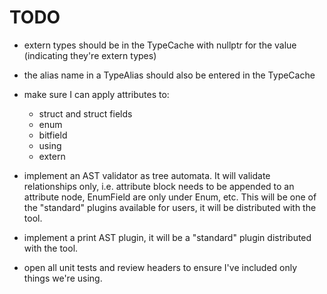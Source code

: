 # TODO

- extern types should be in the TypeCache with nullptr for the value (indicating they're extern types)
- the alias name in a TypeAlias should also be entered in the TypeCache
- make sure I can apply attributes to:
	- struct and struct fields
	- enum
	- bitfield
	- using 
	- extern

- implement an AST validator as tree automata. It will validate relationships only, i.e. attribute block needs to be appended to an attribute node, EnumField are only under Enum, etc. This will be one of the "standard" plugins available for users, it will be distributed with the tool.
- implement a print AST plugin, it will be a "standard" plugin distributed with the tool.
- open all unit tests and review headers to ensure I've included only things we're using. 
